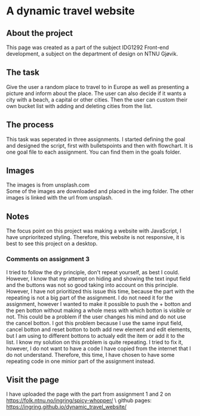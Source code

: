 # A dynamic travel website

## About the project
This page was created as a part of the subject IDG1292 Front-end development, a subject on the department of design on NTNU Gjøvik. 

## The task
Give the user a random place to travel to in Europe as well as presenting a picture and inform about the place. The user can also decide if it wants a city with a beach, a capital or other cities. Then the user can custom their own bucket list with adding and deleting cities from the list. 

## The process 
This task was seperated in three assignments. I started defining the goal and designed the script, first with bulletspoints and then with flowchart. It is one goal file to each assignment. You can find them in the goals folder. 

## Images
The images is from unsplash.com \
Some of the images are downloaded and placed in the img folder. The other images is linked with the url from unsplash.

## Notes
The focus point on this project was making a website with JavaScript, I have unprioritezed styling. Therefore, this website is not responsive, it is best to see this project on a desktop. 

### Comments on assignment 3
I tried to follow the dry principle, don't repeat yourself, as best I could. However, I know that my attempt on hiding and 
showing the text input field and the buttons was not so good taking into account on this principle. However, I have not prioritized this issue this time, because 
the part with the repeating is not a big part of the assignment. I do not need it for the assignment, however I wanted to make it possible to push the + botton and the pen botton without making a whole mess with which botton is visible or not. This could be a problem if the user changes his mind and do not use the cancel botton. I got this problem because I use the same input field, cancel botton and reset botton to both add new element and edit elements, but I am using to different bottons to actualy edit the item or add it to the list. I know my solution on this problem is quite repeating. I tried to fix it, however, I do not want to have a code I have copied from the internet that I do not understand. Therefore, this time, I have chosen to have some repeating code in one minior part of the assignment instead. 

## Visit the page
I have uploaded the page with the part from assignment 1 and 2 on https://folk.ntnu.no/ingring/spicy-whopper/
\ github pages: https://ingring.github.io/dynamic_travel_website/
